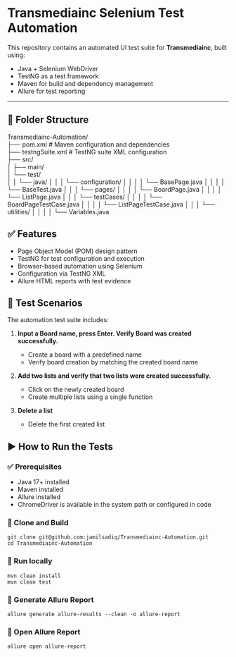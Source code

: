 # Transmediainc Selenium Test Automation 

This repository contains an automated UI test suite for **Transmediainc**, built using:

- Java + Selenium WebDriver
- TestNG as a test framework
- Maven for build and dependency management
- Allure for test reporting

---

## 📁 Folder Structure
Transmediainc-Automation/  
├── pom.xml # Maven configuration and dependencies  
├── testngSuite.xml # TestNG suite XML configuration  
├── src/  
│ ├── main/    
│ └── test/  
│ │ └── java/
│ │ │  └── configuration/
│ │ │  │  └── BasePage.java
│ │ │  │  └── BaseTest.java 
│ │ │  └── pages/
│ │ │  │  └── BoardPage.java
│ │ │  │  └── ListPage.java 
│ │ │  └── testCases/
│ │ │  │  └── BoardPageTestCase.java
│ │ │  │  └── ListPageTestCase.java 
│ │ │  └── utilities/
│ │ │  │  └── Variables.java 

## ✅ Features

- Page Object Model (POM) design pattern
- TestNG for test configuration and execution
- Browser-based automation using Selenium
- Configuration via  TestNG XML
- Allure HTML reports with test evidence

## 🧪 Test Scenarios

The automation test suite includes:

1.  **Input a Board name, press Enter. Verify Board was created successfully.**  

    -   Create a board with a predefined name
    -   Verify board creation by matching the created board name
3.  **Add two lists and verify that two lists were created successfully.** 
    -   Click on the newly created board
    -   Create multiple lists using a single function
4.  **Delete a list** 
    -   Delete the first created list
    
   ## ▶️  How to Run the Tests


### ✅ Prerequisites

- Java 17+ installed
- Maven installed
- Allure installed
- ChromeDriver is available in the system path or configured in code

### 🔧 Clone and Build

    git clone git@github.com:jamilsadiq/Transmediainc-Automation.git 
    cd Transmediainc-Automation
    
### 🚀 Run locally 

    mvn clean install
    mvn clean test
### 📝 Generate Allure Report 

    allure generate allure-results --clean -o allure-report
### 🔎 Open Allure Report

    allure open allure-report
